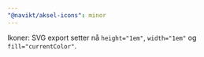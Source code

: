 ```yaml
---
"@navikt/aksel-icons": minor
---
```


Ikoner: SVG export setter nå `height="1em"`, `width="1em"` og `fill="currentColor"`.
